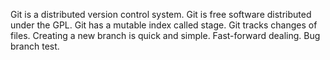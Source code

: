 Git is a distributed version control system.
Git is free software distributed under the GPL.
Git has a mutable index called stage.
Git tracks changes of files.
Creating a new branch is quick and simple.
Fast-forward dealing.
Bug branch test.
